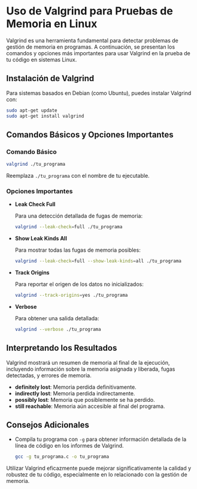 
# Uso de Valgrind para Pruebas de Memoria en Linux

Valgrind es una herramienta fundamental para detectar problemas de gestión de memoria en programas.
A continuación, se presentan los comandos y opciones más importantes para usar Valgrind en la
prueba de tu código en sistemas Linux.

## Instalación de Valgrind

Para sistemas basados en Debian (como Ubuntu), puedes instalar Valgrind con:

```bash
sudo apt-get update
sudo apt-get install valgrind
```

## Comandos Básicos y Opciones Importantes

### Comando Básico

```bash
valgrind ./tu_programa
```

Reemplaza `./tu_programa` con el nombre de tu ejecutable.

### Opciones Importantes

- **Leak Check Full**

  Para una detección detallada de fugas de memoria:

  ```bash
  valgrind --leak-check=full ./tu_programa
  ```

- **Show Leak Kinds All**

  Para mostrar todas las fugas de memoria posibles:

  ```bash
  valgrind --leak-check=full --show-leak-kinds=all ./tu_programa
  ```

- **Track Origins**

  Para reportar el origen de los datos no inicializados:

  ```bash
  valgrind --track-origins=yes ./tu_programa
  ```

- **Verbose**

  Para obtener una salida detallada:

  ```bash
  valgrind --verbose ./tu_programa
  ```

## Interpretando los Resultados

Valgrind mostrará un resumen de memoria al final de la ejecución, incluyendo información sobre la memoria asignada y liberada, fugas detectadas, y errores de memoria.

- **definitely lost**: Memoria perdida definitivamente.
- **indirectly lost**: Memoria perdida indirectamente.
- **possibly lost**: Memoria que posiblemente se ha perdido.
- **still reachable**: Memoria aún accesible al final del programa.

## Consejos Adicionales

- Compila tu programa con `-g` para obtener información detallada de la línea de código en los informes de Valgrind.

  ```bash
  gcc -g tu_programa.c -o tu_programa
  ```

Utilizar Valgrind eficazmente puede mejorar significativamente la calidad y robustez de tu código, especialmente en lo relacionado con la gestión de memoria.

